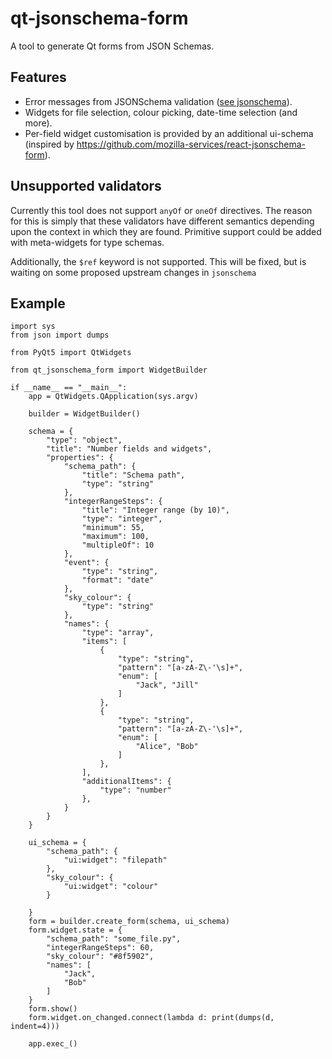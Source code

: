# qt-jsonschema-form
A tool to generate Qt forms from JSON Schemas. 

## Features
* Error messages from JSONSchema validation ([see jsonschema](https://github.com/Julian/jsonschema)).
* Widgets for file selection, colour picking, date-time selection (and more).
* Per-field widget customisation is provided by an additional ui-schema (inspired by https://github.com/mozilla-services/react-jsonschema-form).

## Unsupported validators
Currently this tool does not support `anyOf` or `oneOf` directives. The reason for this is simply that these validators have different semantics depending upon the context in which they are found. Primitive support could be added with meta-widgets for type schemas.

Additionally, the `$ref` keyword is not supported. This will be fixed, but is waiting on some proposed upstream changes in `jsonschema`

## Example
```python3
import sys
from json import dumps

from PyQt5 import QtWidgets

from qt_jsonschema_form import WidgetBuilder

if __name__ == "__main__":
    app = QtWidgets.QApplication(sys.argv)

    builder = WidgetBuilder()

    schema = {
        "type": "object",
        "title": "Number fields and widgets",
        "properties": {
            "schema_path": {
                "title": "Schema path",
                "type": "string"
            },
            "integerRangeSteps": {
                "title": "Integer range (by 10)",
                "type": "integer",
                "minimum": 55,
                "maximum": 100,
                "multipleOf": 10
            },
            "event": {
                "type": "string",
                "format": "date"
            },
            "sky_colour": {
                "type": "string"
            },
            "names": {
                "type": "array",
                "items": [
                    {
                        "type": "string",
                        "pattern": "[a-zA-Z\-'\s]+",
                        "enum": [
                            "Jack", "Jill"
                        ]
                    },
                    {
                        "type": "string",
                        "pattern": "[a-zA-Z\-'\s]+",
                        "enum": [
                            "Alice", "Bob"
                        ]
                    },
                ],
                "additionalItems": {
                    "type": "number"
                },
            }
        }
    }

    ui_schema = {
        "schema_path": {
            "ui:widget": "filepath"
        },
        "sky_colour": {
            "ui:widget": "colour"
        }

    }
    form = builder.create_form(schema, ui_schema)
    form.widget.state = {
        "schema_path": "some_file.py",
        "integerRangeSteps": 60,
        "sky_colour": "#8f5902",
        "names": [
            "Jack",
            "Bob"
        ]
    }
    form.show()
    form.widget.on_changed.connect(lambda d: print(dumps(d, indent=4)))

    app.exec_()


```
